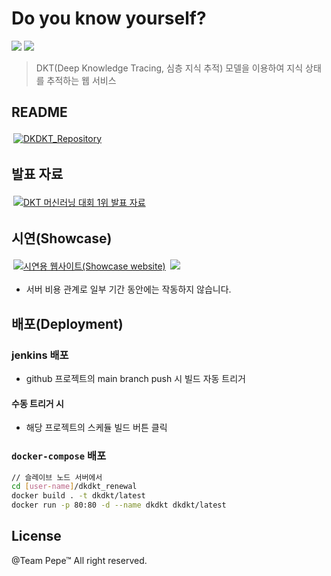 # Do you know yourself?
  
<img src="https://s3.us-west-2.amazonaws.com/secure.notion-static.com/beb5427a-e9ce-42fe-956b-5df207cfd7c4/1.gif?X-Amz-Algorithm=AWS4-HMAC-SHA256&X-Amz-Content-Sha256=UNSIGNED-PAYLOAD&X-Amz-Credential=AKIAT73L2G45EIPT3X45%2F20221106%2Fus-west-2%2Fs3%2Faws4_request&X-Amz-Date=20221106T075407Z&X-Amz-Expires=86400&X-Amz-Signature=a571420c7b90f062f664182aec651bf63425d7b2e4f5c0de6e36c0b6079b26fe&X-Amz-SignedHeaders=host&x-id=GetObject"/>

<img src="https://s3.us-west-2.amazonaws.com/secure.notion-static.com/ee38cc23-03e8-4ee5-8002-d0f4ca19c019/2.gif?X-Amz-Algorithm=AWS4-HMAC-SHA256&X-Amz-Content-Sha256=UNSIGNED-PAYLOAD&X-Amz-Credential=AKIAT73L2G45EIPT3X45%2F20221106%2Fus-west-2%2Fs3%2Faws4_request&X-Amz-Date=20221106T075407Z&X-Amz-Expires=86400&X-Amz-Signature=d186a157ee6a51f7bfa9631c2f1ab2510cb03549bd2b8311d8418e8d377870ae&X-Amz-SignedHeaders=host&x-id=GetObject">

> DKT(Deep Knowledge Tracing, 심층 지식 추적) 모델을 이용하여 지식 상태를 추적하는 웹 서비스

## README
<a class="badge-anchor" target="_blank" rel="noopener noreferrer" href="https://www.github.com/bcaitech1/p4-dkt-dkdkt"><img style="margin: 3px;" class="badge" title="DKDKT_Repository" src="https://img.shields.io/badge/DKDKT_Repository-yellowgreen?style=for-the-badge&logo=github"></a>

## 발표 자료

<a class="badge-anchor" target="_blank" rel="noopener noreferrer" href="https://www.notion.so/DKT-06-Do-you-Know-DKT-2d73444d1433409fb50a50cce42b0e2b"><img style="margin: 3px;" class="badge" title="DKT 머신러닝 대회 1위 발표 자료" src="https://img.shields.io/badge/DKT 머신러닝 대회 1위 발표 자료(notion)-grey?style=for-the-badge&logo=notion"></a>
  
## 시연(Showcase)

<a class="badge-anchor" target="_blank" rel="noopener noreferrer" href="http://ec2-13-209-70-152.ap-northeast-2.compute.amazonaws.com"><img style="margin: 3px;" class="badge" title="시연용 웹사이트(Showcase website)" src="https://img.shields.io/badge/시연용 웹사이트(Showcase website)-skyblue?style=for-the-badge&logo=googlechrome"></a> <img src="https://badgen.net/github/status/micromatch/micromatch/4.0.1" >
- 서버 비용 관계로 일부 기간 동안에는 작동하지 않습니다.

## 배포(Deployment)

### jenkins 배포

- github 프로젝트의 main branch push 시 빌드 자동 트리거

#### 수동 트리거 시

- 해당 프로젝트의 스케듈 빌드 버튼 클릭

### `docker-compose` 배포

```bash
// 슬레이브 노드 서버에서
cd [user-name]/dkdkt_renewal
docker build . -t dkdkt/latest
docker run -p 80:80 -d --name dkdkt dkdkt/latest
```

## License

@Team Pepe™ All right reserved.
